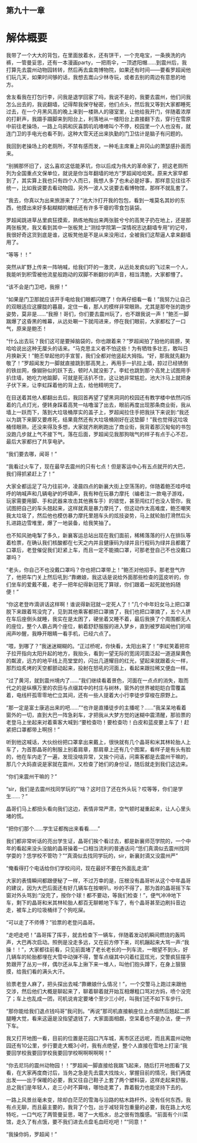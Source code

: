 ## 第九十一章

# 解体概要

我带了一个大大的背包，在里面放着﻿水，还有饼干，一个充电宝，一条换洗的内裤，一管曼妥思，还有一本漫画party，一把雨伞，一顶遮阳帽……到震州后，我打算先去震州动物园转转，然后再去盒南博物院，如果还有时间——要看罗超闻他们玩几天，如果时间够的话，我想去嵩山少林寺玩，或者去别的周边有意思的地方。

舍友看我在打包行李，问我是退学回家了吗，我说不是的，我要去震州，他们问我怎么出去的，我说翻墙，记得帮我保守秘密，他们点头，然后我又等到大家都睡死过去，在一个月黑风高的晚上来到一楼熟人的寝室里，让他给我开门，伴随着浓厚的打鼾声，我蹑手蹑脚﻿来到阳台上，利落地从一楼阳台上直接翻下去，穿行在雪原中前往老操场，一路上乌鸦和灰喜鹊叽叽喳喳叫个不停，校园里一个人也没有，就连门卫的手电光也看不到，这种大雪天还出来执勤的门卫估计是脑子有问题的。

我回到老操场上的老厕所，不禁有感而发，一种毛主席重上井冈山的萧瑟感扑面而来。

“别搁那怀旧了，这么喜欢这低能茅坑，你以后成为伟大的革命家了，把这老厕所列为全国重点文保单位，就说是你当年翻墙的地方”罗超闻哈哈笑。原来大家早都到了，其实算上我也只有四个人而已，我想人多了也未必是好﻿事，那样意见往往不统一，比如我说要去看动物园，另外一波人又说要去看博物馆，那样不就乱套了。

“我去，你真以为出来旅游来了？”池大汴打开我的包包，看到一堆莫名其妙的东西，他摸出来好多黏糊糊的糖纸还有许多干瘪的零食包装袋。

罗超闻跳进草丛里疯狂摸索，熟练地掏出来两张脏兮兮的高凳子扔在地上，还是那两张板凳，我又看到其中一张板凳上“测绘学院第一深情祝志达翻墙专用”的记号，我很好奇这货到底是谁，这板凳他是不是从来没用过，全被我们这帮逼人拿来翻墙用了。

“等等！！”

﻿突然从旷野上传来一阵呐喊，给我们吓的一激灵，从远处发疯似的飞过来一个人，我能听到积雪被他流星般跑动的双脚不断翻炒的声音，相当清脆，大家都懵了。

“该不会是门卫吧，我擦！”

“如果是门卫那就应该开手电给我们眼都闪瞎了！你再仔细看一看！”我努力让自己的双眼适应这朦胧的暮晨，定住一看，那人的模样非常眼熟，尤其是那夸张的跑步姿势，莫非是……“我擦！哥们，你们要去震州玩了，也不跟我说一声！”鲍丕一脚踹爆了这昏黑的帷幕，从远处唰一下就闯进来，停在我们眼前，大家都松了一口气，原来﻿是鲍丕！

“什么出去玩？我们这可是要掉脑袋的，你也跟着来？”罗超闻拍了拍他的肩膀，笑哈哈说出这种无厘头的话来。“马克思主义者不怕这些！为有牺牲多壮志，敢叫日月换新天！”鲍丕举起他的手宣誓，我们全都对他竖起大拇指。“好，那我就先翻为敬了！”罗超闻发力一脚就直接跳到那高凳上，再用手一扒拉上墙，掠过已经锈倒的铁丝网，像猢狲似的跃下去，顿时人就没影了。李虹也跳到那个高凳上试图用手扒住墙，她吃力地踮脚，可就是死活扒不住，这让她非常尴尬，池大汴马上就把身子伏下来，让李虹踩着他的背上去，给他﻿精明完了。

在目送着其他人都翻出去后，我回首再望了望黑洞洞的校园还有教学楼中依然闪烁着的几点灯光，便转身踩着高凳一咕噜溜了出去，眼前再度出现那条商业街，我从墙上一跃而下，落到大垃圾桶厚实的盖子上，罗超闻拉住手把我扶下来说到:“我还以为跳下来脚又要疼死，结果竟然还有大垃圾桶刚好在这垫脚！”我也觉得这垃圾桶怪眼熟，还没来得及多想，大家就齐刷刷跑出了商业街，我背着那沉甸甸的书包没跑几步就上气不接下气，落在后面，罗超闻见我那狗喘气的样子有点于心不忍，最后大家都扫了共享电驴。

﻿“我们要去哪，闻哥！”

“我看过火车了，现在最早去震州的只有七点！但是客运中心有五点就开的大巴，我们得抓紧赶上了！”

大家全都运足了马力往前冲，凌晨四点的新襄大街上空荡荡的，伴随着鲍丕哇呼哇呼的呐喊声和几辆电驴的呼啸声，我有种在玩暴力摩托（编者注:一款电子游戏，玩家需要用脚、手和武器来攻击其他赛车手）的错觉，甚至闯红灯也没人管你，我试图把自己的车头翘起来，这样就真是暴力摩托了，但这动作太高难度，鲍丕嘲笑我太垃圾了，然后他也模仿暴力摩托里翘车头的炫技姿势，马上就轮胎打滑然后头扎进路边雪堆里，﻿爆了一地装备，给我笑抽了。

也不知风驰电掣了多久，新襄客运总站出现在我们面前，稀稀落落的行人在排队等着检票，在确认我们核酸都在七天之内并且健康码为绿并且行程码为绿并且都戴了口罩后，老登催促我们赶紧上车，而且一定不能摘口罩，可那老登自己不也没戴口罩吗？

“老头，你自己不也没戴口罩吗？你也把口罩带上！”鲍丕对他招手。那老登气炸了，他把车门关上然后吼到:“靠嫩娘，我这话是说给外面那些检查的蓝皮听的，你们坐车的爱戴不戴，老子一把年纪得新冠死了算球，你们跟着一起死就他妈随便！”

﻿“你这老登咋滴讲话这样啊！谁说得新冠就一定死人了！”几个中年妇女马上把口罩脱下来跟着骂没完了，见到其他乘客都把口罩摘了，我们也把口罩摘了，五个人挤在车后座倒头就睡，我实在是太困了，硬坐着又睡不着，最后我换了个周围都无人的座位，整个人霸占两个座位，躺着舒舒服服的进入梦乡，直到被罗超闻他们的喧闹声吵醒，我睁开眼睛一看手机，已经六点了。

“喂，到哪了？”我迷迷糊糊的。“正过桥呢，你快看，太阳出来了！”李虹笑着把帘子拉开指向太阳升起的地方，我抬头，看到一望无际的宽阔河面泛起一道道屎黄色的粼波，远方的地平﻿线上亮堂堂的，闪出几道耀目的红光，望起来就跟着火一样，那烈焰炙烤的天空都颤动起来，投射在怒吼的河面上，看起来跟拉稀又便血一样。

“过了黄河，就到震州境内了……”我们继续看着景色，河面在一点点的消失，取而代之的是纵横万里的农田与点缀其中的村庄与树林，窗外的世界被皑皑白雪覆盖着，电线杆孤零零地伫立其间，还有一些人提着大小行李徒步穿梭在原野上。

“那一定是富士康逃出来的吧……”“也许是直播徒步的主播呢？……”我呆呆地看着窗外的一切，直到大巴一阵急刹车，才把我从大梦方觉的迷糊中﻿震清醒，那验票的老登马上坐起来对着乘客大喊到:“要检查叻！要检查叻！白皮和蓝皮要上车了！赶紧把口罩都带上啊拐！”

听到他这喊话，大伙纷纷把口罩拿出来戴上，很快就有几个晶哥和米其林轮胎人上车了，为首那晶哥的制服上别着肩章，那肩章上还有几个图案，看样子是有头有脸的，他在车内走了一遍，发现没啥异常，又挨个问话，问乘客都是去震州干嘛的，那几个大妈直说是家就在震州，又检查了她们的身份证，随后就走到我们这边来。

“你们来震州干嘛的？”

“sir，我们是去震州找同学玩的”﻿“啥？这时日了还在外头玩？哎等等，你们是学生……？”

晶哥们马上都扭头看向我们这边，表情非常严肃，空气顿时凝重起来，让人心里头堵的慌。

“把你们那个……学生证都掏出来看看……”

我们都非常听话的亮出学生证，晶哥们挨个看过去，都是新襄师范学院的，一个中年的看起来没头没脑的晶哥操着一口相当流利的普通话问:“恁们真滴似去震州找同学耍的？恁学校不管叻？”“真滴似去找同学玩的，sir，新襄封滴又没震州严”

“俺看得打个电话给你们学校问问，﻿现在最好不要在外面乱走滴”

大家的表情瞬间都跟便秘了一样，不过万幸的是，压根没有晶哥听从这个中年晶哥的建议，因为大巴后面还有好几辆车在按喇叭，吵的不得了，那为首的晶哥摇下车窗对外头骂到:“没完了，按你个球！都不要动，等我们检查！”，便气冲冲地下车，剩下的晶哥和米其林轮胎人都百无聊赖地下车了，有个晶哥甚至边刷抖音边走，被车上的垃圾桶绊了个狗吃屎。

“可以走了不师傅？”验票的老登问晶哥。

“走吧走吧！”晶哥挥了挥手，就去检查下一辆车，伴随着发动机瞬间燃烧的﻿轰鸣声，大巴再次启动。照例是没走多远，又在前方停下来，司机蹦起来大骂一声:“我操！！”，大家都往前看，只见前面堵了老长老长的一列车流，一眼望不到头，好几辆车的轮胎都埋在大雪中动弹不得，警车点缀其中闪着红蓝炫光，交警疯狂摆手势跟开了丛刃一样，偶尔还从车上揪下来一堆人，叫他们抱头蹲下，在身上狠狠摸，给我们看的满头大汗。

验票老登人麻了，把头探出去喊:“靠嫩娘什么情况！”，一个交警马上跑过来跟他交涉，然后他们大概是聊起来了，聊着聊着就开始互相爆粗口骂对方妈，喷个没完了；车上也乱成一团，司机说﻿肯定要堵个至少三小时，叫我们还不如下车步行。

“那你能给我们退点钱吗哥”我问到。“再说”那司机直接躺座位上点烟然后翘起二郎腿睡大觉，看来这逼是没指望退钱了，大家面面相觑，空呆着也不是办法，便一齐下车。

我又打开地图一看，目前的位置是花园口汽车城，离市区还远呢，而且离震州动物园还有10公里，步行要走大概3小时，我有点绝望，整个人直接在雪地上打滚:“我要回学校我要回学校我要回学校啊啊啊啊啊！”

“你去尼玛的震州动物园！！”罗超闻一脚直接给我踹飞起来，随后打开地图﻿看了又看，在大家再度商讨后，当务之急是先去震大找烛火，掌握目前的情况，我们再度出发——出于保暖的必要，我又往自己鞋子上套了两个塑料袋，这样走起来舒服，总之我们是年轻人，走三小时不算啥，哪怕走累了，靠着毅力也能坚持下去的。

一路上风景丝毫未变，除却白茫茫的雪海与沿路的枯木路杆外，没有任何东西，我有点无聊，而且最主要的，我背了个包，出于减轻背包重量的必要，我在路上大吃特吃，一口气吃了两管曼妥思，喝了一大瓶水，总之很有饱腹感。“前面有个川菜馆，走久了有点饿，要不我们进去点盘毛血旺吃吧！”﻿“同意！”

“我操你妈，罗超闻！”

